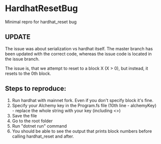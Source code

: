 # HardhatResetBug
Minimal repro for hardhat_reset bug

## UPDATE
The issue was about serialization vs hardhat itself. The master branch has been updated with the correct code, whereas the issue code is located in the issue branch.

The issue is, that we attempt to reset to a block X (X > 0), but instead, it resets to the 0th block.

## Steps to reproduce:
1. Run hardhat with mainnet fork. Even if you don't specify block it's fine.
2. Specify your Alchemy key in the Program.fs file (10th line - alchemyKey) - replace the whole string with your key (including <>)
3. Save the file
4. Go to the root folder
5. Run "dotnet run" command
6. You should be able to see the output that prints block numbers before calling hardhat_reset and after.
